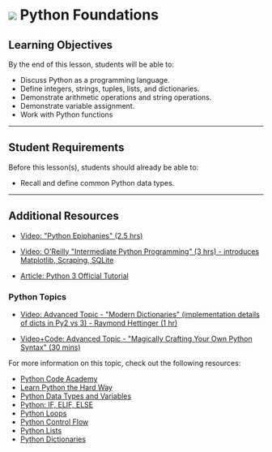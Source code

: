 # ![](https://ga-dash.s3.amazonaws.com/production/assets/logo-9f88ae6c9c3871690e33280fcf557f33.png) Python Foundations


## Learning Objectives
By the end of this lesson, students will be able to:

- Discuss Python as a programming language.
- Define integers, strings, tuples, lists, and dictionaries.
- Demonstrate arithmetic operations and string operations.
- Demonstrate variable assignment.
- Work with Python functions

---

## Student Requirements

Before this lesson(s), students should already be able to:
- Recall and define common Python data types.

---

## Additional Resources

+ [Video: "Python Epiphanies" (2.5 hrs)](https://www.safaribooksonline.com/videos/python-epiphanies/9781491926130)

+ [Video: O'Reilly "Intermediate Python Programming" (3 hrs) - introduces Matplotlib, Scraping, SQLite](https://www.safaribooksonline.com/videos/intermediate-python-programming/9781491954935)

+ [Article: Python 3 Official Tutorial](https://docs.python.org/3.8/tutorial/index.html)

### Python Topics

+ [Video: Advanced Topic - "Modern Dictionaries" (implementation details of dicts in Py2 vs 3) - Raymond Hettinger (1 hr)](https://www.youtube.com/watch?v=p33CVV29OG8)

+ [Video+Code: Advanced Topic - "Magically Crafting Your Own Python Syntax" (30 mins)](https://www.safaribooksonline.com/oriole/magically-crafting-your-own-python-syntax)



For more information on this topic, check out the following resources:

- [Python Code Academy](https://www.codecademy.com/learn/python)
- [Learn Python the Hard Way](https://learnpythonthehardway.org)
- [Python Data Types and Variables](http://www.python-course.eu/variables.php)
- [Python: IF, ELIF, ELSE](https://www.tutorialspoint.com/python/python_if_else.htm)
- [Python Loops](https://www.tutorialspoint.com/python/python_loops.htm)
- [Python Control Flow](https://python.swaroopch.com/control_flow.html)
- [Python Lists](https://medium.com/@GalarnykMichael/python-basics-6-lists-and-list-manipulation-a56be62b1f95)
- [Python Dictionaries](https://hackernoon.com/python-basics-10-dictionaries-and-dictionary-methods-4e9efa70f5b9)
